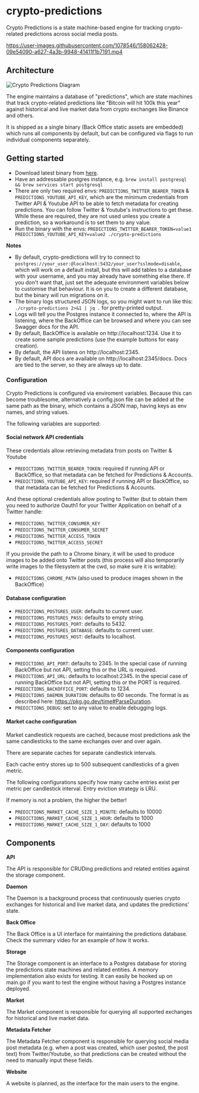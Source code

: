 # crypto-predictions

Crypto Predictions is a state machine-based engine for tracking crypto-related predictions across social media posts.

https://user-images.githubusercontent.com/1078546/158062428-09e54090-a627-4a3b-9948-41411f1b7191.mp4

## Architecture

![Crypto Predictions Diagram](https://user-images.githubusercontent.com/1078546/158062284-a27b5e31-86a2-4514-9fcc-a60d38230db3.png)

The engine maintains a database of "predictions", which are state machines that track crypto-related predictions like "Bitcoin will hit 100k this year" against historical and live market data from crypto exchanges like Binance and others.

It is shipped as a single binary (Back Office static assets are embedded) which runs all components by default, but can be configured via flags to run individual components separately.

## Getting started

- Download latest binary from [here](https://github.com/marianogappa/crypto-predictions/releases/latest).
- Have an addressable postgres instance, e.g. `brew install postgresql && brew services start postgresql`
- There are only two required envs: `PREDICTIONS_TWITTER_BEARER_TOKEN` & `PREDICTIONS_YOUTUBE_API_KEY`, which are the minimum credentials from Twitter API & Youtube API to be able to fetch metadata for creating predictions. You can follow Twitter & Youtube's instructions to get these. While these are required, they are not used unless you create a prediction, so a workaround is to set them to any value.
- Run the binary with the envs: `PREDICTIONS_TWITTER_BEARER_TOKEN=value1 PREDICTIONS_YOUTUBE_API_KEY=value2 ./crypto-predictions`

**Notes**

- By default, crypto-predictions will try to connect to `postgres://your_user:@localhost:5432/your_user?sslmode=disable`, which will work on a default install, but this will add tables to a database with your username, and you may already have something else there. If you don't want that, just set the adequate environment variables below to customise that behaviour. It is on you to create a different database, but the binary will run migrations on it.
- The binary logs structured JSON logs, so you might want to run like this: `./crypto-predictions 2>&1 | jq .` for pretty-printed output.
- Logs will tell you the Postgres instance it connected to, where the API is listening, where the BackOffice can be browsed and where you can see Swagger docs for the API.
- By default, BackOffice is available on http://localhost:1234. Use it to create some sample predictions (use the example buttons for easy creation).
- By default, the API listens on http://localhost:2345.
- By default, API docs are available on http://localhost:2345/docs. Docs are tied to the server, so they are always up to date.

### Configuration

Crypto Predictions is configured via enviroment variables. Because this can become troublesome, alternatively a config.json file can be added at the same path as the binary, which contains a JSON map, having keys as env names, and string values.

The following variables are supported:

#### Social network API credentials

These credentials allow retrieving metadata from posts on Twitter & Youtube

- `PREDICTIONS_TWITTER_BEARER_TOKEN`: required if running API or BackOffice, so that metadata can be fetched for Predictions & Accounts.
- `PREDICTIONS_YOUTUBE_API_KEY`: required if running API or BackOffice, so that metadata can be fetched for Predictions & Accounts.

And these optional credentials allow posting to Twitter (but to obtain them you need to authorize Oauth1 for your Twitter Application on behalf of a Twitter handle:

- `PREDICTIONS_TWITTER_CONSUMER_KEY`
- `PREDICTIONS_TWITTER_CONSUMER_SECRET`
- `PREDICTIONS_TWITTER_ACCESS_TOKEN`
- `PREDICTIONS_TWITTER_ACCESS_SECRET`

If you provide the path to a Chrome binary, it will be used to produce images to be added onto Twitter posts (this process will also temporarily write images to the filesystem at the cwd, so make sure it is writable):

- `PREDICTIONS_CHROME_PATH` (also used to produce images shown in the BackOffice)

#### Database configuration

- `PREDICTIONS_POSTGRES_USER`: defaults to current user.
- `PREDICTIONS_POSTGRES_PASS`: defaults to empty string.
- `PREDICTIONS_POSTGRES_PORT`: defaults to 5432.
- `PREDICTIONS_POSTGRES_DATABASE`: defaults to current user.
- `PREDICTIONS_POSTGRES_HOST`: defaults to localhost.

#### Components configuration

- `PREDICTIONS_API_PORT`: defaults to 2345. In the special case of running BackOffice but not API, setting this or the URL is required.
- `PREDICTIONS_API_URL`: defaults to localhost:2345. In the special case of running BackOffice but not API, setting this or the PORT is required.
- `PREDICTIONS_BACKOFFICE_PORT`: defaults to 1234.
- `PREDICTIONS_DAEMON_DURATION`: defaults to 60 seconds. The format is as described here: https://pkg.go.dev/time#ParseDuration.
- `PREDICTIONS_DEBUG`: set to any value to enable debugging logs.

#### Market cache configuration

Market candlestick requests are cached, because most predictions ask the same candlesticks to the same exchanges over and over again.

There are separate caches for separate candlestick intervals.

Each cache entry stores up to 500 subsequent candlesticks of a given metric.

The following configurations specify how many cache entries exist per metric per candlestick interval. Entry eviction strategy is LRU.

If memory is not a problem, the higher the better!

- `PREDICTIONS_MARKET_CACHE_SIZE_1_MINUTE`: defaults to 10000
- `PREDICTIONS_MARKET_CACHE_SIZE_1_HOUR`: defaults to 1000
- `PREDICTIONS_MARKET_CACHE_SIZE_1_DAY`: defaults to 1000

## Components

**API**

The API is responsible for CRUDing predictions and related entities against the storage component.

**Daemon**

The Daemon is a background process that continuously queries crypto exchanges for historical and live market data, and updates the predictions' state.

**Back Office**

The Back Office is a UI interface for maintaining the predictions database. Check the summary video for an example of how it works.

**Storage**

The Storage component is an interface to a Postgres database for storing the predictions state machines and related entities. A memory implementation also exists for testing. It can easily be hooked up on main.go if you want to test the engine without having a Postgres instance deployed.

**Market**

The Market component is responsible for querying all supported exchanges for historical and live market data.

**Metadata Fetcher**

The Metadata Fetcher component is responsible for querying social media post metadata (e.g. when a post was created, which user posted, the post text) from Twitter/Youtube, so that predictions can be created without the need to manually input these fields.

**Website**

A website is planned, as the interface for the main users to the engine.

